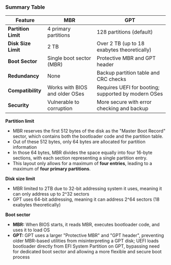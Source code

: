 ### Summary Table

| Feature             | MBR                            | GPT                                                 |
| ------------------- | ------------------------------ | --------------------------------------------------- |
| **Partition Limit** | 4 primary partitions           | 128 partitions (default)                            |
| **Disk Size Limit** | 2 TB                           | Over 2 TB (up to 18 exabytes theoretically)         |
| **Boot Sector**     | Single boot sector (MBR)       | Protective MBR and GPT header                       |
| **Redundancy**      | None                           | Backup partition table and CRC checks               |
| **Compatibility**   | Works with BIOS and older OSes | Requires UEFI for booting; supported by modern OSes |
| **Security**        | Vulnerable to corruption       | More secure with error checking and backup          |
**Partition limit**
- MBR reserves the first 512 bytes of the disk as the "Master Boot Record" sector, which contains both the bootloader code and the partition table.
- Out of these 512 bytes, only 64 bytes are allocated for partition information
- In those 64 bytes, MBR divides the space equally into four 16-byte sections, with each section representing a single partition entry.
- This layout only allows for a maximum of **four entries**, leading to a maximum of **four primary partitions**.

**Disk size limit**
- MBR limited to 2TB due to 32-bit addressing system it uses, meaning it can only address up to 2^32 sectors
- GPT uses 64-bit addressing, meaning it can address 2^64 sectors (18 exabytes theoretically)

**Boot sector**
- **MBR:** When BIOS starts, it reads MBR, executes bootloader code, and uses it to load OS
- **GPT:** GPT uses a larger "Protective MBR" and "GPT header", preventing older MBR-based utilities from misinterpreting a GPT disk; UEFI loads bootloader directly from EFI System Partition on GPT, bypassing need for dedicated boot sector and allowing a more flexible and secure boot process

